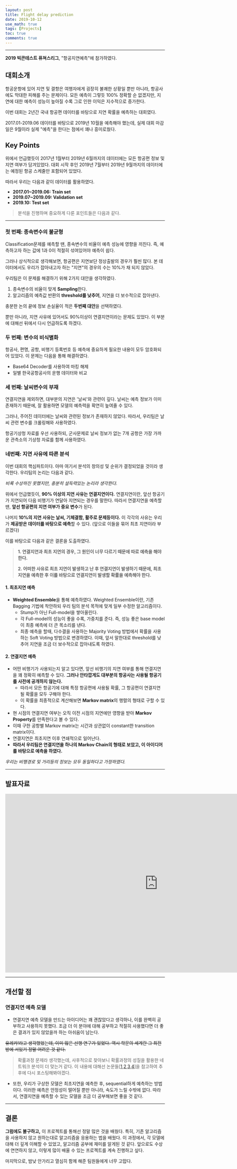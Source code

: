```yaml
---
layout: post
title: Flight delay prediction
date: 2019-10-12 
use_math: true
tags: [Projects]
toc: true
comments: true
---
```

<script src="https://cdn.mathjax.org/mathjax/latest/MathJax.js?config=TeX-AMS-MML_HTMLorMML" type="text/javascript"></script>  
***  

**2019 빅콘테스트 퓨쳐스리그**, "항공지연예측"에 참가하였다.  

## 대회소개  

항공운항에 있어 지연 및 결항은 여행자에게 굉장히 불쾌한 상황일 뿐만 아니라, 항공사에도 막대한 피해를 주는 문제이다. 모든 예측이 그렇듯 100% 정확할 순 없겠지만, 지연에 대한 예측이 성능이 높아질 수록 그로 인한 이익은 지수적으로 증가한다.  

이번 대회는 2년간 국내 항공편 데이터를 바탕으로 지연 확률을 예측하는 대회였다.  

2017.01-2019.06 데이터를 바탕으로 2019년 10월을 예측해야 했는데, 실제 대회 마감일은 9월이라 실제 "예측"을 한다는 점에서 꽤나 흥미로웠다.  



## Key Points  

위에서 언급했듯이 2017년 1월부터 2019년 6월까지의 데이터에는 모든 항공편 정보 및 지연 여부가 담겨있었다. 대회 시작 후인 2019년 7월부터 2019년 9월까지의 데이터에는 예정된 항공 스케줄만 포함되어 있었다.  

따라서 우리는 다음과 같이 데이터를 활용하였다.  

-  **2017.01~2019.06: Train set**
-  **2019.07~2019.09: Validation set** 
-  **2019.10: Test set**  

> 분석을 진행하며 중요하게 다룬 포인트들은 다음과 같다.  

***

### 첫 번째: 종속변수의 불균형  

Classification문제를 예측할 땐, 종속변수의 비율이 예측 성능에 영향을 끼친다. 즉, 예측하고자 하는 값에 1과 0이 적절히 섞여있어야 예측이 쉽다.  

그러나 상식적으로 생각해보면, 항공편은 지연보단 정상출발의 경우가 훨씬 많다. 본 데이터에서도 우리가 잡아내고자 하는 "지연"의 경우의 수는 10%가 채 되지 않았다.  

우리팀은 이 문제를 해결하기 위해 2가지 대안을 생각하였다.  

1. 종속변수의 비율이 맞게 **Sampling**한다.  
2. 알고리즘의 예측값 반환의 **threshold를 낮추어**, 지연을 더 보수적으로 잡아낸다.  

충분한 논의 끝에 정보 손실율이 적은 **두번째 대안**을 선택하였다.  



뿐만 아니라, 지연 사유에 있어서도 90%이상이 연결지연이라는 문제도 있었다. 이 부분에 대해선 뒤에서 다시 언급하도록 하겠다.  

### 두 번째: 변수의 비식별화  

항공사, 편명, 공항, 비행기 등록번호 등 예측에 중요하게 필요한 내용이 모두 암호화되어 있었다. 이 문제는 다음을 통해 해결하였다.  

- Base64 Decoder를 사용하여 마킹 해제  
- 일별 한국공항공사의 운행 데이터와 비교  



### 세 번째: 날씨변수의 부재  

연결지연을 제외하면, 대부분의 지연은 '날씨'와 관련이 깊다. 날씨는 예측 정보가 이미 존재하기 때문에, 잘 활용하면 모델의 예측력을 확연히 높여줄 수 있다.  

그러나, 주어진 데이터에는 날씨와 관련된 정보가 존재하지 않았다. 따라서, 우리팀은 날씨 관련 변수를 크롤링해와 사용하였다.  

항공기상청 자료를 우선 사용하되, 군사문제로 날씨 정보가 없는 7개 공항은 가장 가까운 관측소의 기상청 자료를 함께 사용하였다.  

### 네번째: 지연 사유에 따른 분석 

이번 대회의 핵심파트이다. 아마 여기서 분석의 창의성 및 순위가 결정되었을 것이라 생각한다. 우리팀의 논리는 다음과 같다.  

*비록 수상하진 못했지만, 충분히 설득력있는 논리라 생각한다.*  



위에서 언급했듯이, **90% 이상의 지연 사유는 연결지연이다.** 연결지연이란, 앞선 항공기가 지연되어 다음 비행기가 연달아 지연되는 경우를 말한다. 따라서 연결지연을 예측할 땐, **앞선 항공편의 지연 여부가 중요 변수**가 된다.  

나머지 **10%의 지연 사유는 날씨, 기체결함, 활주로 문제등이다.** 이 각각의 사유는 우리가 **제공받은 데이터를 바탕으로 예측**할 수 있다. (앞으로 이들을 묶어 최초 지연이라 부르겠다)  



이를 바탕으로 다음과 같은 결론을 도출하였다.  

> **1. 연결지연과 최초 지연의 경우, 그 원인이 너무 다르기 때문에 따로 예측을 해야한다.**  
>
> **2. 어떠한 사유로 최초 지연이 발생하고 난 후 연결지연이 발생하기 때문에, 최초 지연을 예측한 후 이를 바탕으로 연결지연이 발생할 확률을 예측해야 한다.**  



#### 1. 최초지연 예측  

- **Weighted Ensemble**을 통해 예측하였다. Weighted Ensemble이란, 기존 Bagging 기법에 착안하되 우리 팀의 분석 목적에 맞게 일부 수정한 알고리즘이다.  
  - Stump가 아닌 Full-model을 쌓아올린다.  
  - 각 Full-model의 성능이 좋을 수록, 가중치를 준다. 즉, 성능 좋은 base model이 최종 예측에 더 큰 목소리를 낸다.  
  - 최종 예측을 할때, 다수결을 사용하는 Majority Voting 방법에서 확률을 사용하는 Soft Voting 방법으로 변경하였다. 이때, 앞서 말한대로 threshold를 낮추어 지연을 조금 더 보수적으로 잡아내도록 하였다.  



#### 2. 연결지연 예측  

- 어떤 비행기가 사용되는지 알고 있다면, 앞선 비행기의 지연 여부를 통해 연결지연을 꽤 정확히 예측할 수 있다. **그러나 안타깝게도 대부분의 항공사는 사용될 항공기를 사전에 공개하지 않는다.**  
  - 따라서 모든 항공기에 대해 특정 항공편에 사용될 확률, 그 항공편이 연결지연 될 확률을 모두 구해야 한다.  
  - 이 확률을 최종적으로 계산해보면 **Markov matrix**의 행렬의 형태로 구할 수 있다.  
-  현 시점의 연결지연 여부는 오직 이전 시점의 지연에만 영향을 받아 **Markov Property**를 만족한다고 볼 수 있다.  
  - 이때 구한 공항별 Markov matrix는 시간과 상관없이 constant한 transition matrix이다.  
  - 연결지연은 최초지연 이후 연쇄적으로 일어난다. 
- **따라서 우리팀은 연결지연을 하나의 Markov Chain의 형태로 보았고, 이 아이디어를 바탕으로 예측을 하였다.**  

*우리는 비행경로 및 거리등의 정보는 모두 동일하다고 가정하였다.*

***  

## 발표자료  

<iframe src="https://onedrive.live.com/embed?cid=5B6E03D589ADD0FC&amp;resid=5B6E03D589ADD0FC%21690&amp;authkey=AD1ZNlXFQJIzwbc&amp;em=2&amp;wdAr=1.7777777777777777" width="962px" height="565px" frameborder="0">포함된 <a target="_blank" href="https://office.com">Microsoft Office</a> 프레젠테이션, 제공: <a target="_blank" href="https://office.com/webapps">Office</a></iframe>

***  

## 개선할 점  

### 연결지연 예측 모델  

- 연결지연 예측 모델을 만드는 아이디어는 꽤 괜찮았다고 생각하나, 이를 완벽히 공부하고 사용하지 못했다. 조금 더 이 분야에 대해 공부하고 적절히 사용했다면 더 좋은 결과가 있지 않았을까 하는 아쉬움이 남는다.  

~~유레카!라고 생각했었는데, 이미 많은 선행 연구가 있었다. 역시 학문의 세계란 그 최전방에 서있기 정말 어려운 것 같다.~~  

> 확률과정 문제라 생각했는데, 사후적으로 찾아보니 확률과정의 성질을 활용한 네트워크 분석이 더 맞는거 같다. 이 내용에 대해선 논문들[[1](/pdfs/flight_delay1.pdf),[2](/pdfs/flight_delay2.pdf),[3](/pdfs/flight_delay4.pdf),[4](/pdfs/flight_delay5.pdf)]을 참고하여 추후에 다시 포스팅해봐야겠다.  



- 또한, 우리가 구상한 모델은 최초지연을 예측한 후, sequential하게 예측하는 방법이다. 이러한 예측은 안정성이 떨어질 뿐만 아니라, 속도가 느릴 수밖에 없다. 따라서, 연결지연을 예측할 수 있는 모델을 조금 더 공부해보면 좋을 것 같다.  

***  

## 결론  

**그럼에도 불구하고,** 이 프로젝트를 통해선 정말 많은 것을 배웠다. 특히, 기존 알고리즘을 사용하지 않고 원하는대로 알고리즘을 응용하는 법을 배웠다. 이 과정에서, 각 모델에 대해 더 깊게 이해할 수 있었고, 알고리즘 공부에 재미를 알게된 것 같다. 앞으로도 수상에 연연하지 않고, 이렇게 많이 배울 수 있는 프로젝트를 계속 진행하고 싶다.  

마지막으로, 밤낮 안가리고 열심히 함께 해준 팀원들에게 너무 고맙다.  

  


